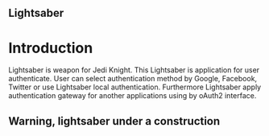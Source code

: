 Lightsaber
----

# Introduction
Lightsaber is weapon for Jedi Knight. This Lightsaber is application for user authenticate. User can select authentication method by Google, Facebook, Twitter or use Lightsaber local authentication. Furthermore Lightsaber apply authentication gateway for another applications using by oAuth2 interface.
 
## Warning, lightsaber under a construction 
